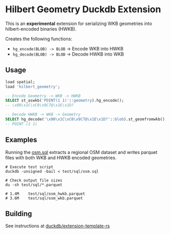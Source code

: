 # Hilbert Geometry Duckdb Extension

This is an **experimental** extension for serializing WKB geometries into hilbert-encoded binaries (HWKB).

Creates the following functions:

- `hg_encode(BLOB) -> BLOB` -> Encode WKB into HWKB
- `hg_decode(BLOB) -> BLOB` -> Decode HWKB into WKB

## Usage

```sql
load spatial;
load 'hilbert_geometry';

-- Encode Geometry -> WKB -> HWKB
SELECT st_aswkb('POINT(1 1)'::geometry).hg_encode();
-- \x00\x1C\xC0\x9C7@\x1E\x1D?

-- Decode HWKB -> WKB -> Geometry
SELECT hg_decode('\x00\x1C\xC0\x9C7@\x1E\x1D?'::blob).st_geomfromwkb();
-- POINT (1 1)
```

## Examples

Running the [osm.sql](test/sql/osm.sql) extracts a regional OSM dataset and writes parquet files with both WKB and HWKB encoded geometries.

```
# Execute test script
duckdb -unsigned -bail < test/sql/osm.sql

# Check output file sizes
du -sh test/sql/*.parquet

# 1.4M    test/sql/osm_hwkb.parquet
# 3.6M    test/sql/osm_wkb.parquet
```

## Building

See instructions at [duckdb/extension-template-rs](https://github.com/duckdb/extension-template-rs)
